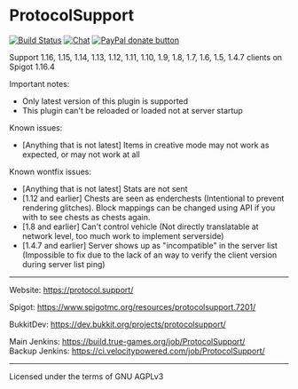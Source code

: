 ProtocolSupport
===============

[![Build Status](https://build.true-games.org/buildStatus/icon?job=ProtocolSupport)](https://build.true-games.org/job/ProtocolSupport/)
[![Chat](https://img.shields.io/badge/chat-on%20discord-7289da.svg)](https://discord.gg/x935y8p)
<span class="badge-paypal"><a href="https://www.paypal.com/cgi-bin/webscr?business=shev4chik.den%40gmail.com&lc=US&item_name=ProtocolSupport&cmd=_donations&rm=1&no_shipping=1&currency_code=USD" title="Donate to this project using Paypal"><img src="https://img.shields.io/badge/paypal-donate-yellow.svg" alt="PayPal donate button" /></a></span>

Support 1.16, 1.15, 1.14, 1.13, 1.12, 1.11, 1.10, 1.9, 1.8, 1.7, 1.6, 1.5, 1.4.7 clients on Spigot 1.16.4

Important notes:
* Only latest version of this plugin is supported
* This plugin can't be reloaded or loaded not at server startup

Known issues:
* [Anything that is not latest] Items in creative mode may not work as expected, or may not work at all

Known wontfix issues:
* [Anything that is not latest] Stats are not sent
* [1.12 and earlier] Chests are seen as enderchests (Intentional to prevent rendering glitches). Block mappings can be changed using API if you with to see chests as chests again.
* [1.8 and earlier] Can't control vehicle (Not directly translatable at network level, too much work to implement serverside)
* [1.4.7 and earlier] Server shows up as "incompatible" in the server list (Impossible to fix due to the lack of an way to verify the client version during server list ping)

---

Website: https://protocol.support/

Spigot: https://www.spigotmc.org/resources/protocolsupport.7201/

BukkitDev: https://dev.bukkit.org/projects/protocolsupport/

Main Jenkins: https://build.true-games.org/job/ProtocolSupport/<br>
Backup Jenkins: https://ci.velocitypowered.com/job/ProtocolSupport/

---

Licensed under the terms of GNU AGPLv3
